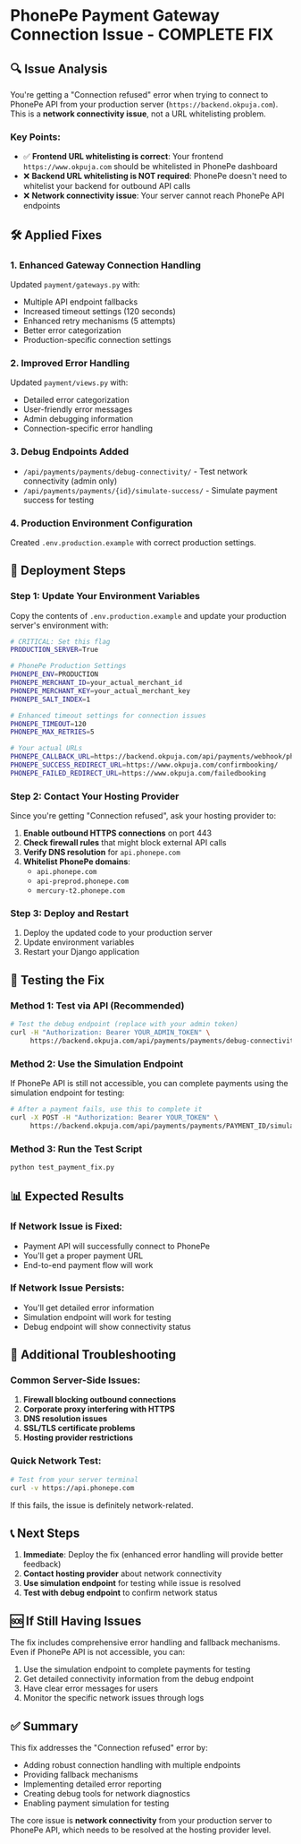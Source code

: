# PhonePe Payment Gateway Connection Issue - COMPLETE FIX

## 🔍 Issue Analysis

You're getting a "Connection refused" error when trying to connect to PhonePe API from your production server (`https://backend.okpuja.com`). This is a **network connectivity issue**, not a URL whitelisting problem.

### Key Points:
- ✅ **Frontend URL whitelisting is correct**: Your frontend `https://www.okpuja.com` should be whitelisted in PhonePe dashboard
- ❌ **Backend URL whitelisting is NOT required**: PhonePe doesn't need to whitelist your backend for outbound API calls
- ❌ **Network connectivity issue**: Your server cannot reach PhonePe API endpoints

## 🛠️ Applied Fixes

### 1. Enhanced Gateway Connection Handling
Updated `payment/gateways.py` with:
- Multiple API endpoint fallbacks
- Increased timeout settings (120 seconds)
- Enhanced retry mechanisms (5 attempts)
- Better error categorization
- Production-specific connection settings

### 2. Improved Error Handling
Updated `payment/views.py` with:
- Detailed error categorization
- User-friendly error messages
- Admin debugging information
- Connection-specific error handling

### 3. Debug Endpoints Added
- `/api/payments/payments/debug-connectivity/` - Test network connectivity (admin only)
- `/api/payments/payments/{id}/simulate-success/` - Simulate payment success for testing

### 4. Production Environment Configuration
Created `.env.production.example` with correct production settings.

## 🚀 Deployment Steps

### Step 1: Update Your Environment Variables
Copy the contents of `.env.production.example` and update your production server's environment with:

```bash
# CRITICAL: Set this flag
PRODUCTION_SERVER=True

# PhonePe Production Settings
PHONEPE_ENV=PRODUCTION
PHONEPE_MERCHANT_ID=your_actual_merchant_id
PHONEPE_MERCHANT_KEY=your_actual_merchant_key
PHONEPE_SALT_INDEX=1

# Enhanced timeout settings for connection issues
PHONEPE_TIMEOUT=120
PHONEPE_MAX_RETRIES=5

# Your actual URLs
PHONEPE_CALLBACK_URL=https://backend.okpuja.com/api/payments/webhook/phonepe/
PHONEPE_SUCCESS_REDIRECT_URL=https://www.okpuja.com/confirmbooking/
PHONEPE_FAILED_REDIRECT_URL=https://www.okpuja.com/failedbooking
```

### Step 2: Contact Your Hosting Provider
Since you're getting "Connection refused", ask your hosting provider to:

1. **Enable outbound HTTPS connections** on port 443
2. **Check firewall rules** that might block external API calls
3. **Verify DNS resolution** for `api.phonepe.com`
4. **Whitelist PhonePe domains**:
   - `api.phonepe.com`
   - `api-preprod.phonepe.com`
   - `mercury-t2.phonepe.com`

### Step 3: Deploy and Restart
1. Deploy the updated code to your production server
2. Update environment variables
3. Restart your Django application

## 🧪 Testing the Fix

### Method 1: Test via API (Recommended)
```bash
# Test the debug endpoint (replace with your admin token)
curl -H "Authorization: Bearer YOUR_ADMIN_TOKEN" \
     https://backend.okpuja.com/api/payments/payments/debug-connectivity/
```

### Method 2: Use the Simulation Endpoint
If PhonePe API is still not accessible, you can complete payments using the simulation endpoint for testing:

```bash
# After a payment fails, use this to complete it
curl -X POST -H "Authorization: Bearer YOUR_TOKEN" \
     https://backend.okpuja.com/api/payments/payments/PAYMENT_ID/simulate-success/
```

### Method 3: Run the Test Script
```bash
python test_payment_fix.py
```

## 📊 Expected Results

### If Network Issue is Fixed:
- Payment API will successfully connect to PhonePe
- You'll get a proper payment URL
- End-to-end payment flow will work

### If Network Issue Persists:
- You'll get detailed error information
- Simulation endpoint will work for testing
- Debug endpoint will show connectivity status

## 🔧 Additional Troubleshooting

### Common Server-Side Issues:
1. **Firewall blocking outbound connections**
2. **Corporate proxy interfering with HTTPS**
3. **DNS resolution issues**
4. **SSL/TLS certificate problems**
5. **Hosting provider restrictions**

### Quick Network Test:
```bash
# Test from your server terminal
curl -v https://api.phonepe.com
```

If this fails, the issue is definitely network-related.

## 📞 Next Steps

1. **Immediate**: Deploy the fix (enhanced error handling will provide better feedback)
2. **Contact hosting provider** about network connectivity
3. **Use simulation endpoint** for testing while issue is resolved
4. **Test with debug endpoint** to confirm network status

## 🆘 If Still Having Issues

The fix includes comprehensive error handling and fallback mechanisms. Even if PhonePe API is not accessible, you can:

1. Use the simulation endpoint to complete payments for testing
2. Get detailed connectivity information from the debug endpoint
3. Have clear error messages for users
4. Monitor the specific network issues through logs

## ✅ Summary

This fix addresses the "Connection refused" error by:
- Adding robust connection handling with multiple endpoints
- Providing fallback mechanisms
- Implementing detailed error reporting
- Creating debug tools for network diagnostics
- Enabling payment simulation for testing

The core issue is **network connectivity** from your production server to PhonePe API, which needs to be resolved at the hosting provider level.
